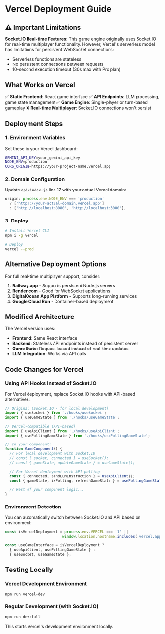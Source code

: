 # Vercel Deployment Guide

## ⚠️ Important Limitations

**Socket.IO Real-time Features**: This game engine originally uses Socket.IO for real-time multiplayer functionality. However, Vercel's serverless model has limitations for persistent WebSocket connections:

- Serverless functions are stateless
- No persistent connections between requests
- 10-second execution timeout (30s max with Pro plan)

## What Works on Vercel

✅ **Static Frontend**: React game interface
✅ **API Endpoints**: LLM processing, game state management
✅ **Game Engine**: Single-player or turn-based gameplay
❌ **Real-time Multiplayer**: Socket.IO connections won't persist

## Deployment Steps

### 1. Environment Variables

Set these in your Vercel dashboard:

```bash
GEMINI_API_KEY=your_gemini_api_key
NODE_ENV=production
CORS_ORIGIN=https://your-project-name.vercel.app
```

### 2. Domain Configuration

Update `api/index.js` line 17 with your actual Vercel domain:
```javascript
origin: process.env.NODE_ENV === 'production' 
  ? ['https://your-actual-domain.vercel.app'] 
  : ['http://localhost:8080', 'http://localhost:3000'],
```

### 3. Deploy

```bash
# Install Vercel CLI
npm i -g vercel

# Deploy
vercel --prod
```

## Alternative Deployment Options

For full real-time multiplayer support, consider:

1. **Railway.app** - Supports persistent Node.js servers
2. **Render.com** - Good for WebSocket applications  
3. **DigitalOcean App Platform** - Supports long-running services
4. **Google Cloud Run** - Container-based deployment

## Modified Architecture

The Vercel version uses:
- **Frontend**: Same React interface
- **Backend**: Stateless API endpoints instead of persistent server
- **Game State**: Request-based instead of real-time updates
- **LLM Integration**: Works via API calls

## Code Changes for Vercel

### Using API Hooks Instead of Socket.IO

For Vercel deployment, replace Socket.IO hooks with API-based alternatives:

```javascript
// Original (Socket.IO - for local development)
import { useSocket } from './hooks/useSocket';
import { useGameState } from './hooks/useGameState';

// Vercel-compatible (API-based)
import { useApiClient } from './hooks/useApiClient';
import { usePollingGameState } from './hooks/usePollingGameState';

// In your component:
function GameComponent() {
  // For local development with Socket.IO
  // const { socket, connected } = useSocket();
  // const { gameState, updateGameState } = useGameState();

  // For Vercel deployment with API polling
  const { connected, sendLLMInstruction } = useApiClient();
  const { gameState, isPolling, refreshGameState } = usePollingGameState(2000); // Poll every 2 seconds

  // Rest of your component logic...
}
```

### Environment Detection

You can automatically switch between Socket.IO and API based on environment:

```javascript
const isVercelDeployment = process.env.VERCEL === '1' || 
                          window.location.hostname.includes('vercel.app');

const useGameInterface = isVercelDeployment ? 
  { useApiClient, usePollingGameState } : 
  { useSocket, useGameState };
```

## Testing Locally

### Vercel Development Environment
```bash
npm run vercel-dev
```

### Regular Development (with Socket.IO)
```bash
npm run dev:full
```

This starts Vercel's development environment locally. 
